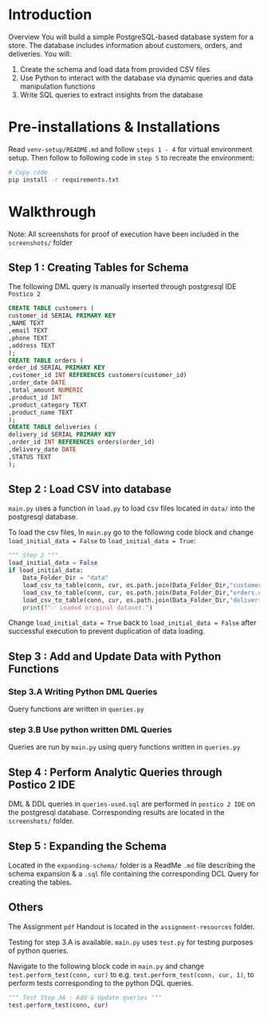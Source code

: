 # Introduction

Overview
You will build a simple PostgreSQL-based database system for a store. The database includes
information about customers, orders, and deliveries. You will:

1. Create the schema and load data from provided CSV files
2. Use Python to interact with the database via dynamic queries and data manipulation
   functions
3. Write SQL queries to extract insights from the database

# Pre-installations & Installations

Read `venv-setup/README.md` and follow `steps 1 - 4` for virtual environment setup. Then follow to following code in `step 5` to recreate the environment:

```bash
# Copy code
pip install -r requirements.txt
```

# Walkthrough

Note: All screenshots for proof of execution have been included in the `screenshots/` folder

## Step 1 : Creating Tables for Schema

The following DML query is manually inserted through postgresql IDE `Postico 2`

```sql
CREATE TABLE customers (
customer_id SERIAL PRIMARY KEY
,NAME TEXT
,email TEXT
,phone TEXT
,address TEXT
);
CREATE TABLE orders (
order_id SERIAL PRIMARY KEY
,customer_id INT REFERENCES customers(customer_id)
,order_date DATE
,total_amount NUMERIC
,product_id INT
,product_category TEXT
,product_name TEXT
);
CREATE TABLE deliveries (
delivery_id SERIAL PRIMARY KEY
,order_id INT REFERENCES orders(order_id)
,delivery_date DATE
,STATUS TEXT
);
```

## Step 2 : Load CSV into database

`main.py` uses a function in `load.py` to load csv files located in `data/` into the postgresql database.

To load the csv files,
In `main.py` go to the following code block and change `load_initial_data = False` to `load_initial_data = True`:

```python
""" Step 2 """
load_initial_data = False
if load_initial_data:
    Data_Folder_Dir = "data"
    load_csv_to_table(conn, cur, os.path.join(Data_Folder_Dir,"customers.csv"), "customers", ["name", "email", "phone", "address"])
    load_csv_to_table(conn, cur, os.path.join(Data_Folder_Dir,"orders.csv"), "orders", ["customer_id","order_date","total_amount","product_id","product_category","product_name"])
    load_csv_to_table(conn, cur, os.path.join(Data_Folder_Dir,"deliveries.csv"), "deliveries", ["order_id", "delivery_date", "status"])
    print(f"✅ Loaded original dataset.")
```

Change `load_initial_data = True` back to `load_initial_data = False` after successful execution to prevent duplication of data loading.

## Step 3 : Add and Update Data with Python Functions

### Step 3.A Writing Python DML Queries

Query functions are written in `queries.py`

### step 3.B Use python written DML Queries

Queries are run by `main.py` using query functions written in `queries.py`

## Step 4 : Perform Analytic Queries through Postico 2 IDE

DML & DDL queries in `queries-used.sql` are performed in `postico 2 IDE` on the postgresql database. Corresponding results are located in the `screenshots/` folder.

## Step 5 : Expanding the Schema

Located in the `expanding-schema/` folder is a ReadMe `.md` file describing the schema expansion & a `.sql` file containing the corresponding DCL Query for creating the tables.

## Others

The Assignment `pdf` Handout is located in the `assignment-resources` folder.

Testing for step 3.A is available. `main.py` uses `test.py` for testing purposes of python queries.

Navigate to the following block code in `main.py` and change `test.perform_test(conn, cur)` to e.g. `test.perform_test(conn, cur, 1)`, to perform tests corresponding to the python DQL queries.

```python
""" Test Step 3A : Add & Update queries """
test.perform_test(conn, cur)
```
